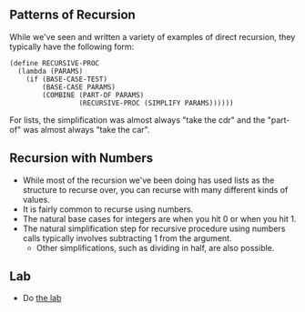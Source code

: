 Patterns of Recursion
---------------------

While we've seen and written a variety of examples of direct recursion, 
they typically have the following form:

    (define RECURSIVE-PROC
      (lambda (PARAMS)
        (if (BASE-CASE-TEST)
            (BASE-CASE PARAMS)
            (COMBINE (PART-OF PARAMS)
                     (RECURSIVE-PROC (SIMPLIFY PARAMS))))))

For lists, the simplification was almost always "take the cdr"
and the "part-of" was almost always "take the car".

Recursion with Numbers
----------------------

* While most of the recursion we've been doing has used lists as the structure to recurse over, you can recurse with many different kinds of values.
* It is fairly common to recurse using numbers.
* The natural base cases for integers are when you hit 0 or when you hit 1.
* The natural simplification step for recursive procedure using numbers calls typically involves subtracting 1 from the argument.
    * Other simplifications, such as dividing in half, are also possible.

Lab
---

* Do [the lab](../Labs/numeric-recursion.html)

